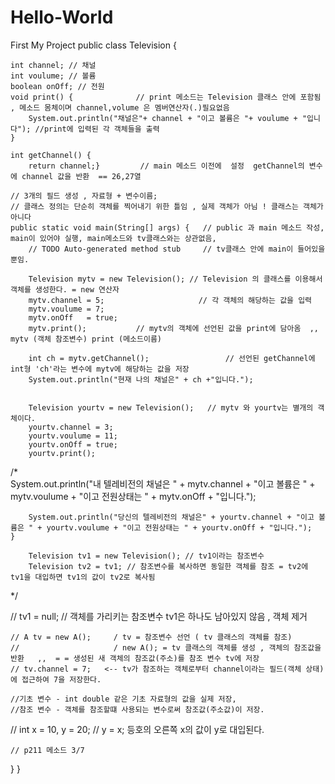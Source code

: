# Hello-World
First My Project
public class Television {
	
	int channel; // 채널
	int voulume; // 볼륨
	boolean onOff; // 전원
	void print() {				// print 메소드는 Television 클래스 안에 포함됨  , 메소드 몸체이며 channel,volume 은 멤버연산자(.)필요없음
		System.out.println("채널은"+ channel + "이고 볼륨은 "+ voulume + "입니다"); //print에 입력된 각 객체들을 출력
	}
	
	int getChannel() {
		return channel;}         // main 메소드 이전에  설정  getChannel의 변수에 channel 값을 반환  == 26,27열
	
	// 3개의 필드 생성 , 자료형 + 변수이름; 
	// 클래스 정의는 단순히 객체를 찍어내기 위한 틀임 , 실제 객체가 아님 ! 클래스는 객체가 아니다
	public static void main(String[] args) {   // public 과 main 메소드 작성, main이 있어야 실행, main메소드와 tv클래스와는 상관없음,
		// TODO Auto-generated method stub	   // tv클래스 안에 main이 들어있을 뿐임.
		
		Television mytv = new Television(); // Television 의 클래스를 이용해서 객체를 생성한다. = new 연산자 
		mytv.channel = 5;					  // 각 객체의 해당하는 값을 입력
		mytv.voulume = 7;
		mytv.onOff   = true;
		mytv.print();			// mytv의 객체에 선언된 값을 print에 담아옴  ,, mytv (객체 참조변수) print (메소드이름)
		
		int ch = mytv.getChannel();					// 선언된 getChannel에 int형 'ch'라는 변수에 mytv에 해당하는 값을 저장
		System.out.println("현재 나의 채널은" + ch +"입니다.");		
		
		
		Television yourtv = new Television();	// mytv 와 yourtv는 별개의 객체이다.
		yourtv.channel = 3;
		yourtv.voulume = 11;
		yourtv.onOff = true;
		yourtv.print();
/*		
		System.out.println("내 텔레비전의 채널은 " + mytv.channel + "이고 볼륨은 " + mytv.voulume + "이고 전원상태는 " + mytv.onOff + "입니다.");
	
		System.out.println("당신의 텔레비전의 채널은" + yourtv.channel + "이고 볼륨은 " + yourtv.voulume + "이고 전원상태는 " + yourtv.onOff + "입니다.");
	}	
	
		Television tv1 = new Television(); // tv1이라는 참조변수
		Television tv2 = tv1; // 참조변수를 복사하면 동일한 객체를 참조 = tv2에 tv1을 대입하면 tv1의 값이 tv2로 복사됨
*/
		
//		tv1 = null;    		  // 객체를 가리키는 참조변수 tv1은 하나도 남아있지 않음 , 객체 제거
	
	// A tv = new A();     / tv = 참조변수 선언 ( tv 클래스의 객체를 참조)
	//					   / new A(); = tv 클래스의 객체를 생성 , 객체의 참조값을 반환   ,,  = = 생성된 새 객체의 참조값(주소)를 참조 변수 tv에 저장
	// tv.channel = 7;   <-- tv가 참조하는 객체로부터 channel이라는 필드(객체 상태)에 접근하여 7을 저장한다.
	
	//기초 변수 - int double 같은 기초 자료형의 값을 실제 저장,
	//참조 변수 - 객체를 참조할떄 사용되는 변수로써 참조값(주소값)이 저장.
	
//	int x = 10, y = 20;
//	y = x;		등호의 오른쪽 x의 값이 y로 대입된다. 
	
	// p211 메소드 3/7
}
}

